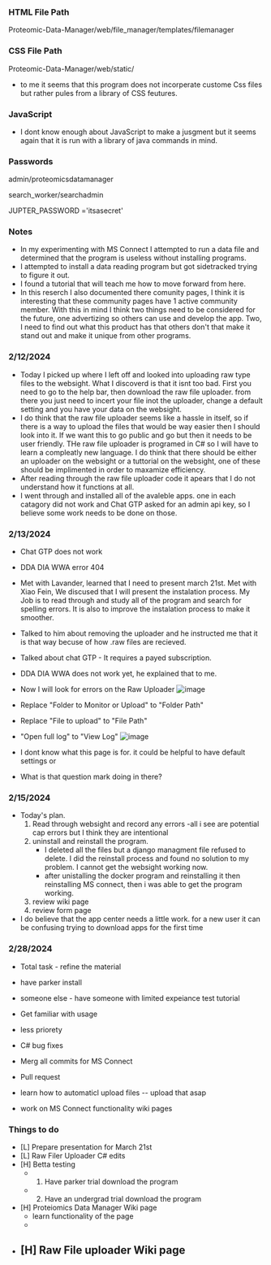 ### HTML File Path
Proteomic-Data-Manager/web/file_manager/templates/filemanager
### CSS File Path
Proteomic-Data-Manager/web/static/
  - to me it seems that this program does not incorperate custome Css files but rather pules from a library of CSS feutures.
### JavaScript
- I dont know enough about JavaScript to make a jusgment but it seems again that it is run with a library of java commands in mind.

 ### Passwords

 admin/proteomicsdatamanager

search_worker/searchadmin

JUPTER_PASSWORD ='itsasecret'

### Notes

  - In my experimenting with MS Connect I attempted to run a data file and determined that the program is useless without installing programs.
  - I attempted to install a data reading program but got sidetracked trying to figure it out.
  - I found a tutorial that will teach me how to move forward from here.
  - In this reserch I also documented there comunity pages, I think it is interesting that these community pages have 1 active community member. With this in mind I think two things need to be considered for the future, one advertizing so others can use and develop the app. Two, I need to find out what this product has that others don't that make it stand out and make it unique from other programs.

### 2/12/2024
- Today I picked up where I left off and looked into uploading raw type files to the websight. What I discoverd is that it isnt too bad. First you need to go to the help bar, then download the raw file uploader. from there you just need to incert your file inot the uploader, change a default setting and you have your data on the websight.
- I do think that the raw file uploader seems like a hassle in itself, so if there is a way to upload the files that would be way easier then I should look into it. If we want this to go public and go but then it needs to be user friendly. THe raw file uploader is programed in C# so I will have to learn a compleatly new language. I do think that there should be either an uploader on the websight or a tuttorial on the websight, one of these should be implimented in order to maxamize efficiency.
- After reading through the raw file uploader code it apears that I do not understand how it functions at all.
- I went through and installed all of the avaleble apps. one in each catagory did not work and Chat GTP asked for an admin api key, so I believe some work needs to be done on those. 

### 2/13/2024
- Chat GTP does not work
- DDA DIA WWA error 404

- Met with Lavander, learned that I need to present march 21st. Met with Xiao Fein, We discused that I will present the instalation process. My Job is to read through and study all of the program and search for spelling errors. It is also to improve the instalation process to make it smoother.
- Talked to him about removing the uploader and he instructed me that it is that way becuse of how .raw files are recieved.
- Talked about chat GTP - It requires a payed subscription.
- DDA DIA WWA does not work yet, he explained that to me.

- Now I will look for errors on the Raw Uploader
![image](https://github.com/KeleCant/My-CS-Notes/assets/94769317/1fa1dbb6-eb33-487e-ba93-82d9610f3084)
- Replace "Folder to Monitor or Upload" to "Folder Path"
- Replace "File to upload" to "File Path"
- "Open full log" to "View Log"
![image](https://github.com/KeleCant/My-CS-Notes/assets/94769317/5291040a-4073-4f2b-88b1-b402406b43ff)
- I dont know what this page is for. it could be helpful to have default settings or
- What is that question mark doing in there?

### 2/15/2024
- Today's plan.
    1. Read through websight and record any errors
         -all i see are potential cap errors but I think they are intentional
    2. uninstall and reinstall the program.
        - I deleted all the files but a django managment file refused to delete. I did the reinstall process and found no solution to my problem. I cannot get the websight working now.
        - after unistalling the docker program and reinstalling it then reinstalling MS connect, then i was able to get the program working.
    4. review wiki page
    5. review form page
 - I do believe that the app center needs a little work. for a new user it can be confusing trying to download apps for the first time


### 2/28/2024
- Total task - refine the material
- have parker install
- someone else - have someone with limited expeiance test tutorial
- Get familiar with usage
- less priorety 
- C# bug fixes
- Merg all commits for MS Connect
- Pull request

- learn how to automaticl upload files -- upload that asap
- work on MS Connect functionality wiki pages

### Things to do
- [L] Prepare presentation for March 21st
- [L] Raw Filer Uploader C# edits
- [H] Betta testing
    - 1. Have parker trial download the program
    - 2. Have an undergrad trial download the program
- [H] Proteiomics Data Manager Wiki page
    - learn functionality of the page
    - 
- [H] Raw File uploader Wiki page
    -
